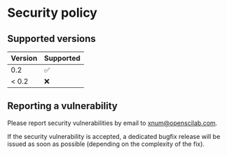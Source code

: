 # Security policy

## Supported versions

| Version       | Supported          |
| ------------- | ------------------ |
| 0.2           | :white_check_mark: |
| < 0.2         | :x:                |

## Reporting a vulnerability

Please report security vulnerabilities by email to [xnum@openscilab.com](mailto:xnum@openscilab.com "xnum@openscilab.com").

If the security vulnerability is accepted, a dedicated bugfix release will be issued as soon as possible (depending on the complexity of the fix).